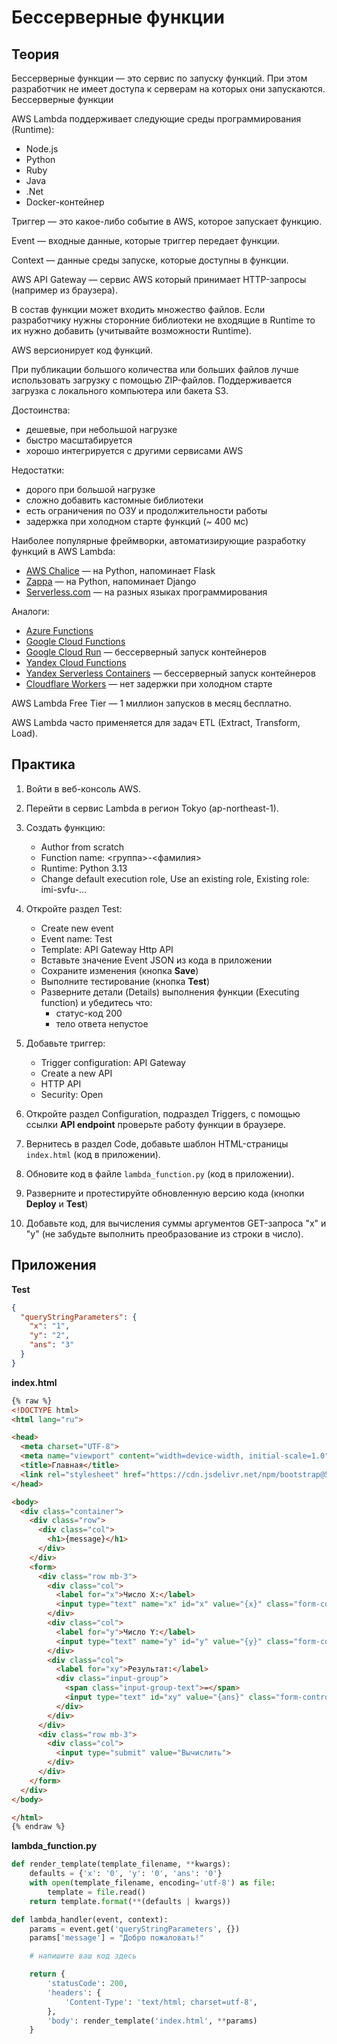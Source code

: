 # Бессерверные функции

## Теория

Бессерверные функции — это сервис по запуску функций. При этом разработчик не имеет доступа к серверам на которых они запускаются. Бессерверные функции 

AWS Lambda поддерживает следующие среды программирования (Runtime):
* Node.js
* Python
* Ruby
* Java
* .Net
* Docker-контейнер

Триггер — это какое-либо событие в AWS, которое запускает функцию.

Event — входные данные, которые триггер передает функции.

Context — данные среды запуске, которые доступны в функции.

AWS API Gateway — сервис AWS который принимает HTTP-запросы (например из браузера).

В состав функции может входить множество файлов. Если разработчику нужны сторонние библиотеки не входящие в Runtime то их нужно добавить (учитывайте возможности Runtime).

AWS версионирует код функций.

При публикации большого количества или больших файлов лучше использовать загрузку с помощью ZIP-файлов. Поддерживается загрузка с локального компьютера или бакета S3.

Достоинства:
* дешевые, при небольшой нагрузке
* быстро масштабируется
* хорошо интегрируется с другими сервисами AWS

Недостатки:
* дорого при большой нагрузке
* сложно добавить кастомные библиотеки
* есть ограничения по ОЗУ и продолжительности работы
* задержка при холодном старте функций (~ 400 мс)

Наиболее популярные фреймворки, автоматизирующие разработку функций в AWS Lambda:
* [AWS Chalice](https://github.com/aws/chalice) — на Python, напоминает Flask
* [Zappa](https://github.com/zappa/Zappa) — на Python, напоминает Django
* [Serverless.com](https://www.serverless.com/) — на разных языках программирования

Аналоги:
* [Azure Functions](https://azure.microsoft.com/en-us/products/functions)
* [Google Cloud Functions](https://cloud.google.com/functions)
* [Google Cloud Run](https://cloud.google.com/run) — бессерверный запуск контейнеров
* [Yandex Cloud Functions](https://cloud.yandex.ru/ru/services/functions)
* [Yandex Serverless Containers](https://cloud.yandex.ru/ru/services/serverless-containers) — бессерверный запуск контейнеров
* [Cloudflare Workers](https://workers.cloudflare.com/) — нет задержки при холодном старте

AWS Lambda Free Tier — 1 миллион запусков в месяц бесплатно.

AWS Lambda часто применяется для задач ETL (Extract, Transform, Load).

## Практика
1. Войти в веб-консоль AWS.

2. Перейти в сервис Lambda в регион Tokyo (ap-northeast-1).

3. Создать функцию:
    * Author from scratch
    * Function name: <группа>-<фамилия>
    * Runtime: Python 3.13
    * Change default execution role, Use an existing role, Existing role: imi-svfu-…

4. Откройте раздел Test:
    * Create new event
    * Event name: Test
    * Template: API Gateway Http API
    * Вставьте значение Event JSON из кода в приложении
    * Сохраните изменения (кнопка **Save**)
    * Выполните тестирование (кнопка **Test**)
    * Разверните детали (Details) выполнения функции (Executing function) и убедитесь что:
      * статус-код 200
      * тело ответа непустое

5. Добавьте триггер:
    * Trigger configuration: API Gateway
    * Create a new API
    * HTTP API
    * Security: Open

6. Откройте раздел Configuration, подраздел Triggers, с помощью ссылки **API endpoint** проверьте работу функции в браузере.

7. Вернитесь в раздел Code, добавьте шаблон HTML-страницы `index.html` (код в приложении).

8. Обновите код в файле `lambda_function.py` (код в приложении).

9. Разверните и протестируйте обновленную версию кода (кнопки **Deploy** и **Test**)

10. Добавьте код, для вычисления суммы аргументов GET-запроса "x" и "y" (не забудьте выполнить преобразование из строки в число).

## Приложения

**Test**
```json
{
  "queryStringParameters": {
    "x": "1",
    "y": "2",
    "ans": "3"
  }
}
```

**index.html**
```html
{% raw %}
<!DOCTYPE html>
<html lang="ru">

<head>
  <meta charset="UTF-8">
  <meta name="viewport" content="width=device-width, initial-scale=1.0">
  <title>Главная</title>
  <link rel="stylesheet" href="https://cdn.jsdelivr.net/npm/bootstrap@5.3.3/dist/css/bootstrap.min.css">
</head>

<body>
  <div class="container">
    <div class="row">
      <div class="col">
        <h1>{message}</h1>
      </div>
    </div>
    <form>
      <div class="row mb-3">
        <div class="col">
          <label for="x">Число X:</label>
          <input type="text" name="x" id="x" value="{x}" class="form-control">
        </div>
        <div class="col">
          <label for="y">Число Y:</label>
          <input type="text" name="y" id="y" value="{y}" class="form-control">
        </div>
        <div class="col">
          <label for="xy">Результат:</label>
          <div class="input-group">
            <span class="input-group-text">=</span>
            <input type="text" id="xy" value="{ans}" class="form-control" disabled readonly>
          </div>
        </div>
      </div>
      <div class="row mb-3">
        <div class="col">
          <input type="submit" value="Вычислить">
        </div>
      </div>
    </form>
  </div>
</body>

</html>
{% endraw %}
```

**lambda_function.py**
```python
def render_template(template_filename, **kwargs):
    defaults = {'x': '0', 'y': '0', 'ans': '0'}
    with open(template_filename, encoding='utf-8') as file:
        template = file.read()
    return template.format(**(defaults | kwargs))

def lambda_handler(event, context):
    params = event.get('queryStringParameters', {})
    params['message'] = "Добро пожаловать!"

    # напишите ваш код здесь

    return {
        'statusCode': 200,
        'headers': {
            'Content-Type': 'text/html; charset=utf-8',
        },
        'body': render_template('index.html', **params)
    }
```
